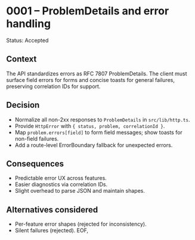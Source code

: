 # 0001 – ProblemDetails and error handling

Status: Accepted

## Context
The API standardizes errors as RFC 7807 ProblemDetails. The client must surface field errors for forms and concise toasts for general failures, preserving correlation IDs for support.

## Decision
- Normalize all non-2xx responses to `ProblemDetails` in `src/lib/http.ts`.
- Provide `HttpError` with `{ status, problem, correlationId }`.
- Map `problem.errors[field]` to form field messages; show toasts for non-field failures.
- Add a route-level ErrorBoundary fallback for unexpected errors.

## Consequences
- Predictable error UX across features.
- Easier diagnostics via correlation IDs.
- Slight overhead to parse JSON and maintain shapes.

## Alternatives considered
- Per-feature error shapes (rejected for inconsistency).
- Silent failures (rejected).
EOF,
